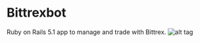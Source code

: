 Bittrexbot
================

Ruby on Rails 5.1 app to manage and trade with Bittrex.
![alt tag](https://www.dropbox.com/s/lhth1nd5ca94vin/bittrexdash.png?dl=0)